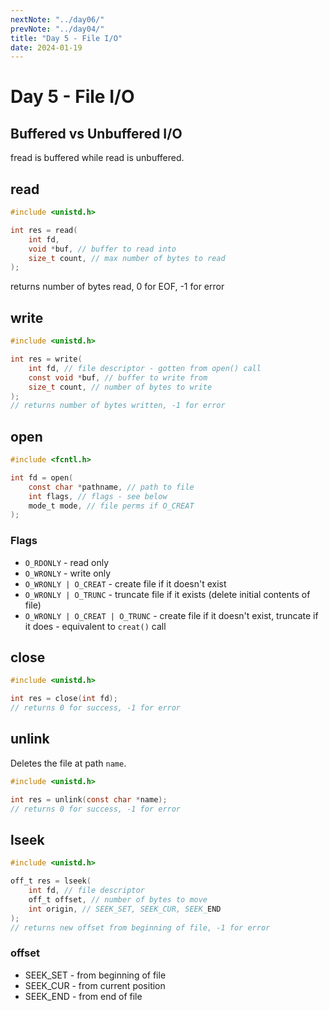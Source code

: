 ```yaml
---
nextNote: "../day06/"
prevNote: "../day04/"
title: "Day 5 - File I/O"
date: 2024-01-19
---
```


# Day 5 - File I/O

## Buffered vs Unbuffered I/O

fread is buffered while read is unbuffered.

## read

```c
#include <unistd.h>

int res = read(
    int fd,
    void *buf, // buffer to read into
    size_t count, // max number of bytes to read
);
```

returns number of bytes read, 0 for EOF, -1 for error

## write

```c
#include <unistd.h>

int res = write(
    int fd, // file descriptor - gotten from open() call
    const void *buf, // buffer to write from
    size_t count, // number of bytes to write
);
// returns number of bytes written, -1 for error
```

## open

```c
#include <fcntl.h>

int fd = open(
    const char *pathname, // path to file
    int flags, // flags - see below
    mode_t mode, // file perms if O_CREAT
);
```

### Flags

- `O_RDONLY` - read only
- `O_WRONLY` - write only
- `O_WRONLY | O_CREAT` - create file if it doesn't exist
- `O_WRONLY | O_TRUNC` - truncate file if it exists (delete initial contents of file)
- `O_WRONLY | O_CREAT | O_TRUNC` - create file if it doesn't exist, truncate if it does - equivalent to `creat()` call

## close

```c
#include <unistd.h>

int res = close(int fd);
// returns 0 for success, -1 for error
```

## unlink

Deletes the file at path `name`.

```c
#include <unistd.h>

int res = unlink(const char *name);
// returns 0 for success, -1 for error
```

## lseek

```c
#include <unistd.h>

off_t res = lseek(
    int fd, // file descriptor
    off_t offset, // number of bytes to move
    int origin, // SEEK_SET, SEEK_CUR, SEEK_END
);
// returns new offset from beginning of file, -1 for error
```

### offset

- SEEK_SET - from beginning of file
- SEEK_CUR - from current position
- SEEK_END - from end of file
